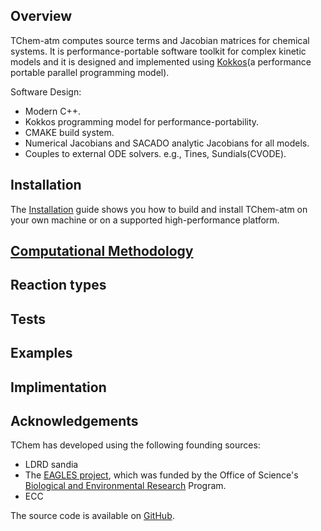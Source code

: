 ## Overview
TChem-atm computes source terms and Jacobian matrices for chemical systems. It is performance-portable software toolkit for complex kinetic models and it is designed and implemented using [Kokkos](https://github.com/kokkos/kokkos.git)(a performance portable parallel programming model).

Software Design:

  * Modern C++.
  * Kokkos programming model for performance-portability.
  * CMAKE build system.
  * Numerical Jacobians and SACADO analytic Jacobians for all models.
  * Couples to external ODE solvers. e.g., Tines, Sundials(CVODE).


## Installation
The [Installation](installation.md) guide shows you how to build and install
  TChem-atm on your own machine or on a supported high-performance platform.

## [Computational Methodology](methodology.md)

## Reaction types

## Tests

## Examples

## Implimentation

## Acknowledgements
TChem has developed using the following founding sources:
* LDRD sandia
* The [EAGLES project](https://climatemodeling.science.energy.gov/projects/enabling-aerosol-cloud-interactions-global-convection-permitting-scales-eagles), which was funded by
the Office of Science's [Biological and Environmental
Research](https://science.osti.gov/ber) Program.
* ECC

The source code is available on
[GitHub](https://github.com/PCLAeroParams/TChem-atm).
